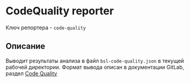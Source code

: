 # CodeQuality reporter

Ключ репортера - `code-quality`

## Описание

Выводит результаты анализа в файл `bsl-code-quality.json` в текущей рабочей директории. Формат вывода описан в документации GitLab, раздел [Code Quality](https://docs.gitlab.com/ci/testing/code_quality/#code-quality-report-format)
